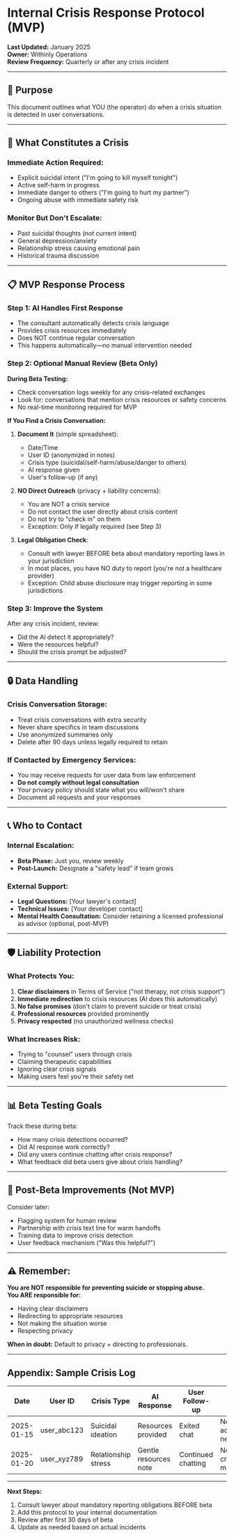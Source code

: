 # Internal Crisis Response Protocol (MVP)

**Last Updated:** January 2025  
**Owner:** Withinly Operations  
**Review Frequency:** Quarterly or after any crisis incident

---

## 🎯 Purpose

This document outlines what YOU (the operator) do when a crisis situation is detected in user conversations.

---

## 🚨 What Constitutes a Crisis

### Immediate Action Required:

- Explicit suicidal intent ("I'm going to kill myself tonight")
- Active self-harm in progress
- Immediate danger to others ("I'm going to hurt my partner")
- Ongoing abuse with immediate safety risk

### Monitor But Don't Escalate:

- Past suicidal thoughts (not current intent)
- General depression/anxiety
- Relationship stress causing emotional pain
- Historical trauma discussion

---

## 📋 MVP Response Process

### Step 1: AI Handles First Response

- The consultant automatically detects crisis language
- Provides crisis resources immediately
- Does NOT continue regular conversation
- This happens automatically—no manual intervention needed

### Step 2: Optional Manual Review (Beta Only)

**During Beta Testing:**

- Check conversation logs weekly for any crisis-related exchanges
- Look for: conversations that mention crisis resources or safety concerns
- No real-time monitoring required for MVP

**If You Find a Crisis Conversation:**

1. **Document It** (simple spreadsheet):
   - Date/Time
   - User ID (anonymized in notes)
   - Crisis type (suicidal/self-harm/abuse/danger to others)
   - AI response given
   - User's follow-up (if any)

2. **NO Direct Outreach** (privacy + liability concerns):
   - You are NOT a crisis service
   - Do not contact the user directly about crisis content
   - Do not try to "check in" on them
   - Exception: Only if legally required (see Step 3)

3. **Legal Obligation Check**:
   - Consult with lawyer BEFORE beta about mandatory reporting laws in your jurisdiction
   - In most places, you have NO duty to report (you're not a healthcare provider)
   - Exception: Child abuse disclosure may trigger reporting in some jurisdictions

### Step 3: Improve the System

After any crisis incident, review:

- Did the AI detect it appropriately?
- Were the resources helpful?
- Should the crisis prompt be adjusted?

---

## 🔒 Data Handling

### Crisis Conversation Storage:

- Treat crisis conversations with extra security
- Never share specifics in team discussions
- Use anonymized summaries only
- Delete after 90 days unless legally required to retain

### If Contacted by Emergency Services:

- You may receive requests for user data from law enforcement
- **Do not comply without legal consultation**
- Your privacy policy should state what you will/won't share
- Document all requests and your responses

---

## 📞 Who to Contact

### Internal Escalation:

- **Beta Phase:** Just you, review weekly
- **Post-Launch:** Designate a "safety lead" if team grows

### External Support:

- **Legal Questions:** [Your lawyer's contact]
- **Technical Issues:** [Your developer contact]
- **Mental Health Consultation:** Consider retaining a licensed professional as advisor (optional, post-MVP)

---

## 🛡️ Liability Protection

### What Protects You:

1. **Clear disclaimers** in Terms of Service ("not therapy, not crisis support")
2. **Immediate redirection** to crisis resources (AI does this automatically)
3. **No false promises** (don't claim to prevent suicide or treat crisis)
4. **Professional resources** provided prominently
5. **Privacy respected** (no unauthorized wellness checks)

### What Increases Risk:

- Trying to "counsel" users through crisis
- Claiming therapeutic capabilities
- Ignoring clear crisis signals
- Making users feel you're their safety net

---

## 📊 Beta Testing Goals

Track these during beta:

- How many crisis detections occurred?
- Did AI response work correctly?
- Did any users continue chatting after crisis response?
- What feedback did beta users give about crisis handling?

---

## 🔄 Post-Beta Improvements (Not MVP)

Consider later:

- Flagging system for human review
- Partnership with crisis text line for warm handoffs
- Training data to improve crisis detection
- User feedback mechanism ("Was this helpful?")

---

## ⚠️ Remember:

**You are NOT responsible for preventing suicide or stopping abuse.**  
**You ARE responsible for:**

- Having clear disclaimers
- Redirecting to appropriate resources
- Not making the situation worse
- Respecting privacy

**When in doubt:** Default to privacy + directing to professionals.

---

## Appendix: Sample Crisis Log

| Date       | User ID     | Crisis Type         | AI Response           | User Follow-up     | Notes                        |
| ---------- | ----------- | ------------------- | --------------------- | ------------------ | ---------------------------- |
| 2025-01-15 | user_abc123 | Suicidal ideation   | Resources provided    | Exited chat        | No further action needed     |
| 2025-01-20 | user_xyz789 | Relationship stress | Gentle resources note | Continued chatting | Not acute crisis, monitoring |

---

**Next Steps:**

1. Consult lawyer about mandatory reporting obligations BEFORE beta
2. Add this protocol to your internal documentation
3. Review after first 30 days of beta
4. Update as needed based on actual incidents
